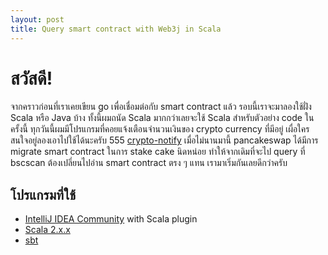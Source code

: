 ```yaml
---
layout: post
title: Query smart contract with Web3j in Scala
---
```


# สวัสดี!

จากคราวก่อนที่เราเคยเขียน go เพื่อเชื่อมต่อกับ smart contract แล้ว รอบนี้เราจะมาลองใช้ฝั่ง Scala หรือ Java บ้าง ทั้งนี้ผมถนัด Scala มากกว่าเลยจะใช้ Scala สำหรับตัวอย่าง code ในครั้งนี้ ทุกวันนี้ผมมีโปรแกรมที่คอยแจ้งเตือนจำนวนเงินของ crypto currency ที่มีอยู่ เผื่อใครสนใจอยู่ลองเอาไปใช้ได้นะครับ 555 [crypto-notify](https://github.com/oat9002/crypto-notify) เมื่อไม่นานมานี้ pancakeswap ได้มีการ migrate smart contract ในการ stake cake นิดหน่อย ทำให้จากเดิมที่จะไป query ที่ bscscan ต้องเปลี่ยนไปอ่าน smart contract ตรง ๆ แทน เรามาเริ่มกันเลยดีกว่าครับ

## โปรแกรมที่ใช้

-   [IntelliJ IDEA Community](https://www.jetbrains.com/idea/download) with Scala plugin
-   [Scala 2.x.x](https://www.scala-lang.org/download/)
-   [sbt](https://www.scala-sbt.org/download.html)
